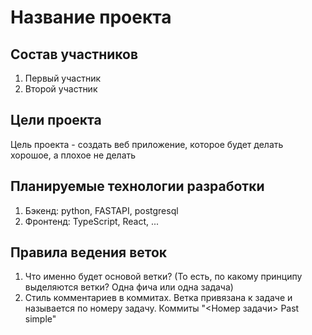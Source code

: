 # Название проекта
## Состав участников
1. Первый участник
2. Второй участник

## Цели проекта
Цель проекта - создать веб приложение, которое будет делать хорошое, а плохое не делать

## Планируемые технологии разработки
1. Бэкенд: python, FASTAPI, postgresql
2. Фронтенд: TypeScript, React, ...

## Правила ведения веток
1. Что именно будет основой ветки? (То есть, по какому принципу выделяются ветки? Одна фича или одна задача)
2. Стиль комментариев в коммитах. Ветка привязана к задаче и называется по номеру задачу. Коммиты "<Номер задачи> Past simple"
